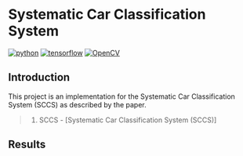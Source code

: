 # Systematic Car Classification System
[![python](https://img.shields.io/badge/Python-3.x-ff69b4.svg)]()
[![tensorflow](https://img.shields.io/badge/Tensorflow-1.1x%7C2.0-brightgreen.svg)]()
[![OpenCV](https://img.shields.io/badge/OpenCV-3.x%7C4.x-orange.svg)]()

## Introduction
This project is an implementation for the Systematic Car Classification System (SCCS) as described by the paper.

>1. SCCS - [Systematic Car Classification System (SCCS)]

## Results